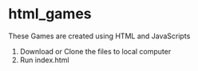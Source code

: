 # html_games
These Games are created using HTML and JavaScripts


1) Download or Clone the files to local computer
2) Run index.html

